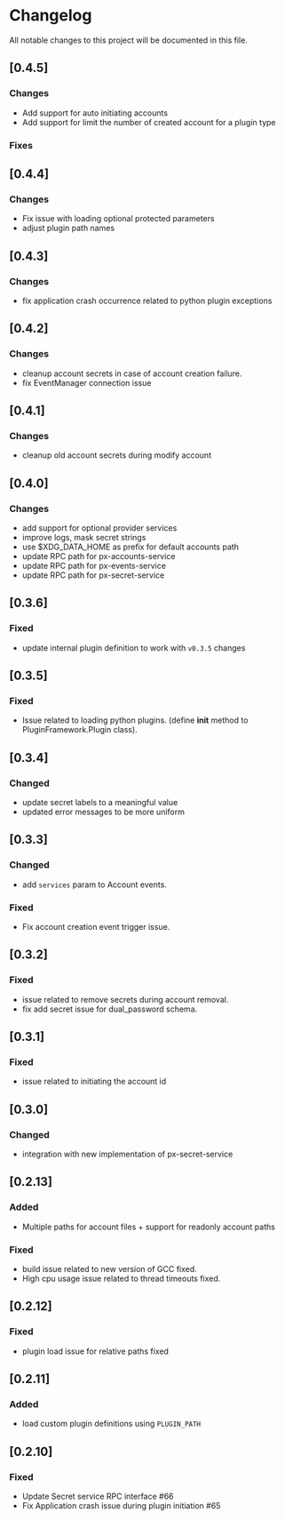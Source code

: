 # Changelog

All notable changes to this project will be documented in this file.

## [0.4.5]
### Changes
- Add support for auto initiating accounts
- Add support for limit the number of created account for a plugin type
### Fixes

## [0.4.4]
### Changes
- Fix issue with loading optional protected parameters
- adjust plugin path names

## [0.4.3]
### Changes
- fix application crash occurrence related to python plugin exceptions

## [0.4.2]
### Changes
- cleanup account secrets in case of account creation failure.
- fix EventManager connection issue

## [0.4.1]
### Changes
- cleanup old account secrets during modify account

## [0.4.0]
### Changes
- add support for optional provider services
- improve logs, mask secret strings
- use $XDG_DATA_HOME as prefix for default accounts path
- update RPC path for px-accounts-service
- update RPC path for px-events-service
- update RPC path for px-secret-service
 
## [0.3.6]
### Fixed
- update internal plugin definition to work with `v0.3.5` changes

## [0.3.5]
### Fixed
- Issue related to loading python plugins. (define __init__ method to PluginFramework.Plugin class).

## [0.3.4]
### Changed
- update secret labels to a meaningful value
- updated error messages to be more uniform

## [0.3.3]
### Changed
- add `services` param to Account events.

### Fixed
- Fix account creation event trigger issue.

## [0.3.2]
### Fixed
- issue related to remove secrets during account removal.
- fix add secret issue for dual_password schema.

## [0.3.1]
### Fixed
- issue related to initiating the account id

## [0.3.0]
### Changed
- integration with new implementation of px-secret-service

## [0.2.13]

### Added
- Multiple paths for account files + support for readonly account paths

### Fixed
- build issue related to new version of GCC fixed.
- High cpu usage issue related to thread timeouts fixed.

## [0.2.12]

### Fixed
- plugin load issue for relative paths fixed

## [0.2.11]

### Added
- load custom plugin definitions using `PLUGIN_PATH`

## [0.2.10]

### Fixed
- Update Secret service RPC interface #66
- Fix Application crash issue during plugin initiation #65
